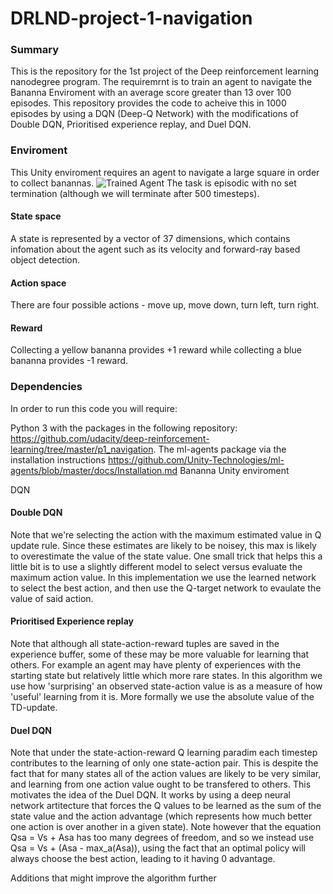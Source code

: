 # DRLND-project-1-navigation
[//]: # (Image References)

[image1]: https://user-images.githubusercontent.com/10624937/42135619-d90f2f28-7d12-11e8-8823-82b970a54d7e.gif "Trained Agent"


### Summary
This is the repository for the 1st project of the Deep reinforcement learning nanodegree program. The requiremrnt is to train an agent to navigate the Bananna Enviroment with an average score greater than 13 over 100 episodes. This repository provides the code to acheive this in 1000 episodes by using a DQN (Deep-Q Network) with the modifications of Double DQN, Prioritised experience replay, and Duel DQN.

### Enviroment
This Unity enviroment requires an agent to navigate a large square in order to collect banannas.
![Trained Agent][image1]
The task is episodic with no set termination (although we will terminate after 500 timesteps).

#### State space
A state is represented by a vector of 37 dimensions, which contains infomation about the agent such as its velocity and forward-ray based object detection.

#### Action space
There are four possible actions - move up, move down, turn left, turn right.

#### Reward
Collecting a yellow bananna provides +1 reward while collecting a blue bananna provides -1 reward.

### Dependencies
In order to run this code you will require:

Python 3 with the packages in the following repository: https://github.com/udacity/deep-reinforcement-learning/tree/master/p1_navigation. The ml-agents package via the installation instructions https://github.com/Unity-Technologies/ml-agents/blob/master/docs/Installation.md
Bananna Unity enviroment


DQN

#### Double DQN
Note that we're selecting the action with the maximum estimated value in Q update rule. Since these estimates are likely to be noisey, this max is likely to overestimate the value of the state value. One small trick that helps this a little bit is to use a slightly different model to select versus evaluate the maximum action value. In this implementation we use the learned network to select the best action, and then use the Q-target network to evaulate the value of said action.

#### Prioritised Experience replay
Note that although all state-action-reward tuples are saved in the experience buffer, some of these may be more valuable for learning that others. For example an agent may have plenty of experiences with the starting state but relatively little which more rare states. In this algorithm we use how 'surprising' an observed state-action value is as a measure of how 'useful' learning from it is. More formally we use the absolute value of the TD-update.

#### Duel DQN
Note that under the state-action-reward Q learning paradim each timestep contributes to the learning of only one state-action pair. This is despite the fact that for many states all of the action values are likely to be very similar, and learning from one action value ought to be transfered to others. This motivates the idea of the Duel DQN. It works by using a deep neural network artitecture that forces the Q values to be learned as the sum of the state value and the action advantage (which represents how much better one action is over another in a given state). Note however that the equation Qsa = Vs + Asa has too many degrees of freedom, and so we instead use Qsa = Vs + (Asa - max_a(Asa)), using the fact that an optimal policy will always choose the best action, leading to it having 0 advantage.








Additions that might improve the algorithm further
